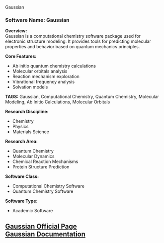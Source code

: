Gaussian
### Software Name: Gaussian

**Overview:**  
Gaussian is a computational chemistry software package used for electronic structure modeling. It provides tools for predicting molecular properties and behavior based on quantum mechanics principles.

**Core Features:**
- Ab initio quantum chemistry calculations
- Molecular orbitals analysis
- Reaction mechanism exploration
- Vibrational frequency analysis
- Solvation models

**TAGS:** Gaussian, Computational Chemistry, Quantum Chemistry, Molecular Modeling, Ab Initio Calculations, Molecular Orbitals

**Research Discipline:**
- Chemistry
- Physics
- Materials Science

**Research Area:**
- Quantum Chemistry
- Molecular Dynamics
- Chemical Reaction Mechanisms
- Protein Structure Prediction

**Software Class:**
- Computational Chemistry Software
- Quantum Chemistry Software

**Software Type:**
- Academic Software

[Gaussian Official Page](http://gaussian.com/)  
[Gaussian Documentation](https://gaussian.com/glossary/)
--------------------------------------
